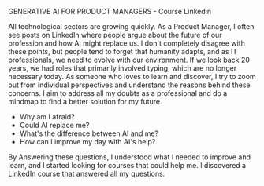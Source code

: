 GENERATIVE AI FOR PRODUCT MANAGERS - Course Linkedin

All technological sectors are growing quickly. As a Product Manager, I often see posts on LinkedIn where people argue about the future of our profession and how AI might replace us. 
I don't completely disagree with these points, but people tend to forget that humanity adapts, and as IT professionals, we need to evolve with our environment.
If we look back 20 years, we had roles that primarily involved typing, which are no longer necessary today.
As someone who loves to learn and discover, I try to zoom out from individual perspectives and understand the reasons behind these concerns. 
I aim to address all my doubts as a professional and do a mindmap to find a better solution for my future.

- Why am I afraid?
- Could AI replace me?
- What's the difference between AI and me?
- How can I improve my day with AI's help?

By Answering these questions, I understood what I needed to improve and learn, and I started looking for courses that could help me. 
I discovered a LinkedIn course that answered all my questions.









